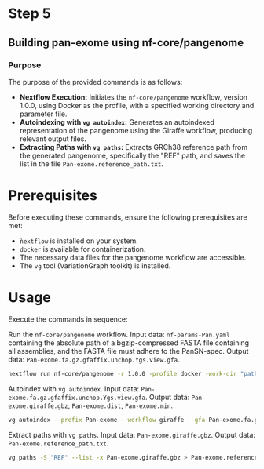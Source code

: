 # Step 5

## Building pan-exome using nf-core/pangenome

### Purpose
The purpose of the provided commands is as follows:
- **Nextflow Execution:**
  Initiates the `nf-core/pangenome` workflow, version 1.0.0, using Docker as the profile, with a specified working directory and parameter file.
- **Autoindexing with `vg autoindex`:**
  Generates an autoindexed representation of the pangenome using the Giraffe workflow, producing relevant output files.
- **Extracting Paths with `vg paths`:**
  Extracts GRCh38 reference path from the generated pangenome, specifically the "REF" path, and saves the list in the file `Pan-exome.reference_path.txt`.

# Prerequisites

Before executing these commands, ensure the following prerequisites are met:
- `ǹextflow` is installed on your system.
- `docker` is available for containerization.
- The necessary data files for the pangenome workflow are accessible.
- The `vg` tool (VariationGraph toolkit) is installed.

# Usage
Execute the commands in sequence:

Run the `nf-core/pangenome` workflow. Input data: `nf-params-Pan.yaml` containing the absolute path of a bgzip-compressed FASTA file containing all assemblies, and the FASTA file must adhere to the PanSN-spec. 
Output data: `Pan-exome.fa.gz.gfaffix.unchop.Ygs.view.gfa`.
```bash
nextflow run nf-core/pangenome -r 1.0.0 -profile docker -work-dir "path/to/work" -params-file "path/to/nf-params-Pan.yaml"
```

Autoindex with `vg autoindex`. Input data: `Pan-exome.fa.gz.gfaffix.unchop.Ygs.view.gfa`. Output data: `Pan-exome.giraffe.gbz`, `Pan-exome.dist`, `Pan-exome.min`.
```bash
vg autoindex --prefix Pan-exome --workflow giraffe --gfa Pan-exome.fa.gz.gfaffix.unchop.Ygs.view.gfa
```
Extract paths with `vg paths`. Input data: `Pan-exome.giraffe.gbz`. Output data: `Pan-exome.reference_path.txt`.
```bash
vg paths -S "REF" --list -x Pan-exome.giraffe.gbz > Pan-exome.reference_path.txt
````
